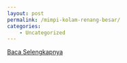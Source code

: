 ```yaml
---
layout: post
permalink: /mimpi-kolam-renang-besar/
categories:
    - Uncategorized
---
```


[Baca Selengkapnya](/08)